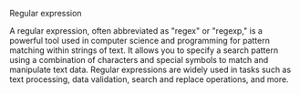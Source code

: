 Regular expression

A regular expression, often abbreviated as "regex" or "regexp," is a powerful tool used in computer science and programming for pattern matching within strings of text. It allows you to specify a search pattern using a combination of characters and special symbols to match and manipulate text data. Regular expressions are widely used in tasks such as text processing, data validation, search and replace operations, and more.
